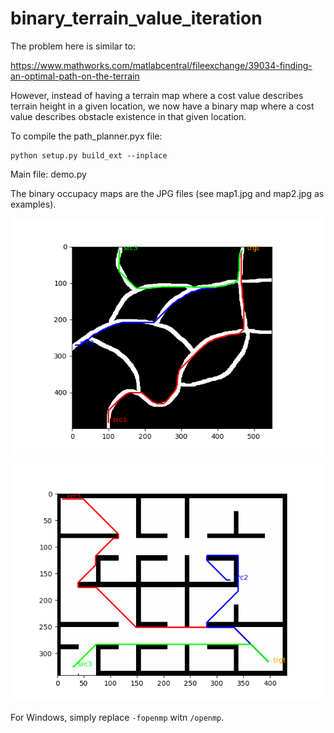 # binary_terrain_value_iteration

The problem here is similar to:

https://www.mathworks.com/matlabcentral/fileexchange/39034-finding-an-optimal-path-on-the-terrain

However, instead of having a terrain map where a cost value describes terrain height in a given location, we now have a binary map where a cost value describes obstacle existence in that given location. 

To compile the path_planner.pyx file: 

```
python setup.py build_ext --inplace
```

Main file: demo.py

The binary occupacy maps are the JPG files (see map1.jpg and map2.jpg as examples).
 

![](https://github.com/auralius/binary_terrain_value_iteration/blob/main/result_map1.png?raw=true)

![](https://github.com/auralius/binary_terrain_value_iteration/blob/main/result_map2.png?raw=true)

For Windows, simply replace `-fopenmp` witn `/openmp`.
